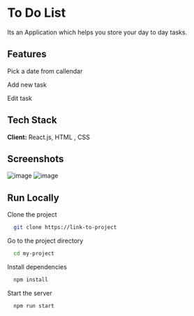 
# To Do List

Its an Application which helps you store your day to day tasks.

## Features
Pick a date from callendar

Add new task

Edit task



## Tech Stack

**Client:** React.js, HTML , CSS




## Screenshots

![image](https://user-images.githubusercontent.com/59232727/144848665-d59c6366-1bea-4e51-bdac-a95282d88c19.png)
![image](https://user-images.githubusercontent.com/59232727/144848776-3adb449f-b8bd-42d1-a46a-acc0557bdcc9.png)

## Run Locally

Clone the project

```bash
  git clone https://link-to-project
```

Go to the project directory

```bash
  cd my-project
```

Install dependencies

```bash
  npm install
```

Start the server

```bash
  npm run start
```

